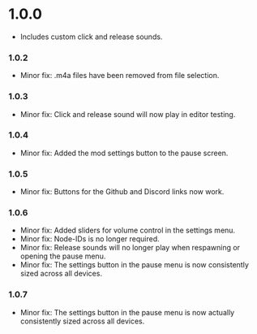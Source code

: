 # 1.0.0
- Includes custom click and release sounds.
### 1.0.2
- Minor fix: .m4a files have been removed from file selection.
### 1.0.3
- Minor fix: Click and release sound will now play in editor testing.
### 1.0.4
- Minor fix: Added the mod settings button to the pause screen.
### 1.0.5
- Minor fix: Buttons for the Github and Discord links now work.
### 1.0.6
- Minor fix: Added sliders for volume control in the settings menu.
- Minor fix: Node-IDs is no longer required.
- Minor fix: Release sounds will no longer play when respawning or opening the pause menu.
- Minor fix: The settings button in the pause menu is now consistently sized across all devices.
### 1.0.7
- Minor fix: The settings button in the pause menu is now actually consistently sized across all devices.